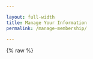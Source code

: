 ```yaml
---

layout: full-width
title: Manage Your Information
permalink: /manage-membership/

---
```


<style>
[v-cloak] {display: none}

#manage-membership-app input:focus, #manage-membership-app select:focus {
  outline: none;
}

.form-container {
  margin: 40px 0px;
  max-width: 100%;
}

.error-text {
  color: #ff0000;
  font-size: 75%;
  margin-top: 4px !important;
}

.form-container input {
  width: 100%;
  border: 1px solid #000000;
  padding: 8px;
}

.submit-button {
  border: 0;
  padding: 16px;
  font-weight: bold;
  color: #ffffff;
  background-color: #233e81;
  text-transform: uppercase;
  font-size: 110%;
}

.danger-button {
  background-color: #dc3545;
}

input[type='radio'] {
  margin-right: 16px;
  margin-top: 8px;
  margin-bottom: 8px;
}

@media (min-width: 768px) {
  .form-container {
    max-width: 70%;
  }
}
</style>

{% raw %}
<div id="manage-membership-app" style="margin: 0px;" v-cloak>

  <div class="col-sidebar">
    <div class="main-wrapper" style="padding: 0px;">
      <div>

      <h1>Manage Your Information</h1>

      <div v-if="state === 'unsubmitted'">
        <p>If you have an existing OWASP membership or recurring gift, enter your address (case sensitive) below and you will receive an email response that includes an URL which you can visit to update your billing information, see your membership data, and provision your owasp email address.</p>
        <form v-on:submit.prevent="handleSubmit" class="form-container">
        <div class="error-text" style="font-size: 90%; margin-bottom: 16px" id="error-message" v-if="Object.keys(errors).length">
          Please correct the errors below before proceeding.
        </div>
        <div style="margin-bottom: 18px;">
        <input type="text" v-model="email" v-on:input="updateErrors" aria-label="Email Address"
        placeholder="Email Address (case sensitive)" />
        <div class="error-text" v-if="errors.email">
        {{ errors.email[0] }}
        </div>
        </div>
        <div>
        <button type="submit" class="submit-button" v-bind:disabled="loading">Request Account Information</button>
        </div>
        </form>
      </div>
      <div v-else-if="state === 'submitted'">
        <p>Thanks! We just sent you an email with instructions for how to update
        your membership or payment information. The internet is fast but sometimes our bots are slow. Please wait 5-10 minutes for your email. If you don't receive one, please check your SPAM folder as well. If all else fails, you likely used an email address we didn't find in our system.</p>
      </div>
      <div style="display: flex;" v-else-if="state === 'hastoken'">
        <div v-if="loadingUserData">
          <h2>Loading Billing Information...</h2>
        </div>
        <div v-else>
          <div v-if="userData.membership" style="margin-bottom: 20px;">
            <div>
              <strong>Membership Type:</strong> {{ userData.membership.membership_name }}
            </div>
            <div v-if="userData.membership.membership_end">
              <strong>Membership {{ userData.membership.membership_recurring ? 'Automatically Renews On' : 'Ends On' }}:</strong> {{ userData.membership.membership_end }}
            </div>
            <div v-if="userData.membership.owasp_email">
              <strong>OWASP Email Address:</strong> {{ userData.membership.owasp_email }}
              <p>To access your OWASP email, please go to <a href="https://mail.google.com">Google Mail</a> and logout of any current account or click Add another account.  Choose 'Forgot password' and 'try another way' then 'receive a verification code'.</p>
            </div>
          </div>
          <div v-if="memberships.length > 0" style="margin-bottom: 40px;">
            <h3>Manage Membership</h3>
            <div v-for="membership in memberships">
              <div><strong>{{ membership.subscription_name }}</strong></div>
              <div>{{ membership.card.brand }} ending in {{ membership.card.last_4 }}</div>
              <div>Next Billing Date: {{ membership.next_billing_date }}</div>
              <div style="margin-right: 18px; display: inline-block;">
                <button class="submit-button" v-on:click="redirectToStripe(membership.checkout_session)">Update Payment Information</button>
              </div>
              <div style="display: inline-block;">
                <button class="submit-button danger-button" v-on:click="doCancellation(membership.checkout_session)">{{ pendingCancellation === membership.checkout_session ? 'Are you sure?' : 'Cancel Recurring' }}</button>
              </div>
            </div>
          </div>
          <div v-if="donations.length > 0">
            <h3>Manage Recurring Donations</h3>
            <div v-for="donation in donations">
              <div><strong>{{ donation.subscription_name }}</strong></div>
              <div>{{ donation.card.brand }} ending in {{ donation.card.last_4 }}</div>
              <div>Next Billing Date: {{ donation.next_billing_date }}</div>
              <div style="margin-right: 18px; display: inline-block;">
                <button class="submit-button" v-on:click="redirectToStripe(donation.checkout_session)">Update Payment Information</button>
              </div>
              <div style="display: inline-block;">
                <button class="submit-button danger-button" v-on:click="doCancellation(donation.checkout_session)">{{ pendingCancellation === donation.checkout_session ? 'Are you sure?' : 'Cancel Recurring' }}</button>
              </div>
            </div>
          </div>
          <div v-if="provision_email_message == true">
               <h2>Your chosen email was created.  Please go to <a href="https://mail.google.com">Google Mail</a> and logout of any current account or click Add another account.  Choose 'Forgot password' and 'try another way' then 'receive a verification code'.</h2>
          </div>
          <div id="email-section" v-if="userData.emaillist.length > 0">
            <hr>
            <h3>Provision Your OWASP Email</h3>
            <div v-if="userData.emaillist.length > 1">
              Choose one from the list below:<br>
              (If you already have an OWASP email, please do not provision another)
              <hr>
            </div>
            <div v-for="error in errors">
              <label class="error-text" id="provision-error">{{error[0]}}</label>
            </div>
            <div v-for="em in userData.emaillist">
              <div style="display: inline-block;">
                <input type="radio" name="email_provision" v-model="chosen_email" v-bind:value="em"> &nbsp;&nbsp;{{em}}
              </div>
            </div>
            <div style="margin-top: 20px;">
              <button class="submit-button" v-on:click="redirectToAzure()" v-bind:disabled="provision_disabled">{{provision_message}}</button>
            </div>
          </div>
        </div>
      </div>

      </div>
      <aside class="sidebar" role="complementary">
        <!-- reserved for future use -->
      </aside>
    </div>
  </div>

</div>
{% endraw %}

<script src="https://js.stripe.com/v3"></script>
<script src="https://unpkg.com/vue"></script>
<script src="https://unpkg.com/axios/dist/axios.min.js"></script>
<script src="https://cdnjs.cloudflare.com/ajax/libs/lodash.js/4.17.15/lodash.min.js"></script>

<script>
var stripe = Stripe('pk_live_mw0B2kiXQTFkD44liAEI03oT00S5AGfSV3');
window.addEventListener('load', function () {
  new Vue({
    el: '#manage-membership-app',
    data: {
      email: null,
      errors: {},
      loading: false,
      token: null,
      state: 'unsubmitted',
      userData: {
        subscriptions: [],
        emaillist: []
      },
      loadingUserData: true,
      pendingCancellation: null,
      chosen_email: '',
      provision_email_message: false,
      provision_message: 'Provision',
      provision_disabled: false
    },
    created: function () {
      const queryParams = new URLSearchParams(window.location.search);
      if (queryParams.has('token')) {
        this.token = queryParams.get('token');
        this.state = 'hastoken';
        this.getMemberInfo();
      }
    },
    computed: {
      memberships: function () {
        return _.filter(_.get(this.userData, 'subscriptions', []), { type: 'membership' });
      },
      donations: function () {
        return _.filter(_.get(this.userData, 'subscriptions', []), { type: 'donation' });
      }
    },
    methods: {
      handleSubmit: function () {
        this.loading = true;
        this.validateForm();

        if (Object.keys(this.errors).length > 0) {
          this.loading = false;
          this.$nextTick(function () {
            document.getElementById('error-message').scrollIntoView();
          });
        } else {
          let vm = this;
          const postData = {
            checkout_type: 'manage_membership',
            email: vm.email
          };
          axios.post('https://owaspadmin.azurewebsites.net/api/CreateCheckoutSession?code=ulMNYVfgzBytI1adat1lS6MQ3NabtwKE4IgCJ8yKuhvbFoQh6nOYaw==', postData)
            .then(function (response) {
              vm.state = 'submitted';
            })
            .catch(function (error) {
              vm.errors = error.response.data.errors
              vm.$nextTick(function () {
                document.getElementById('error-message').scrollIntoView();
              })
            })
            .finally(function () {
              vm.loading = false
            })
        }
      },
      validateForm: function () {
        let errors = {};
        if (!/^[^\s@]+@[^\s@]+\.[^\s@]+$/.test(this.email)) {
          errors.email = ['Please enter a valid email address'];
        }

        this.errors = errors;
      },
      updateErrors: function () {
        if (Object.keys(this.errors).length > 0) {
          this.validateForm();
        }
      },
      getMemberInfo: function () {
        let vm = this;
        const postData = {
          token: this.token,
          action: 'info'
        };
        axios.post('https://owaspadmin.azurewebsites.net/api/billingmanagement?code=WDLIYfCkkBzaaanneE6Yzr3mld/GNnDIHVIoUo0XPvLae3AU2lfMAA==', postData)
          .then(function (response) {
            vm.userData = response.data.data;
            vm.loadingUserData = false;
          });
      },
      redirectToAzure: function () {
        let vm = this;
        if(!vm.chosen_email || vm.chosen_email == '')
        {
          let errors = {};
          errors.chosen_email = ['Please choose an email address.'];
          this.errors = errors;
          vm.$nextTick(function () {
                document.getElementById('provision-error').scrollIntoView();
              })
          return;
        }
        vm.provision_message = 'Please wait...(this may take some time)';
        vm.provision_disabled = true;

        const postData = {
          token: this.token,
          email: vm.chosen_email
        };
        
        axios.post('https://owaspadmin.azurewebsites.net/api/provisionemail?code=KpGlIqooyYW3GYEHuYTYzRmwSiVbeGQ4xRRarY7UWhBLwoRASFVn3g==', postData)
          .then(function (response) {
                vm.userData.emaillist = []
                vm.provision_email_message = true
          }).catch(function (error) {
              vm.errors = [error]
            });
  
      },
      redirectToStripe: function (sessionId) {
        stripe.redirectToCheckout({
          sessionId: sessionId
        }).then(function (result) {

        }); 
      },
      doCancellation: function (sessionId) {
        if (this.pendingCancellation && this.pendingCancellation === sessionId) {
          let vm = this;
          const postData = {
            token: sessionId
          };
          axios.post('https://owaspadmin.azurewebsites.net/api/CancelSubscription?code=Wo2wqKKpOMZP0LycmMGWLl3z8wGqK0BoIPRL/3At9W31ZnHZSRn8xw==', postData)
            .then(function (response) {
              vm.loadingUserData = true;
              vm.getMemberInfo();
            }).finally(function () {
              vm.pendingCancellation = null;
            })
        } else {
          this.pendingCancellation = sessionId;
        }
      },
    }
  })
}, false)
</script>

